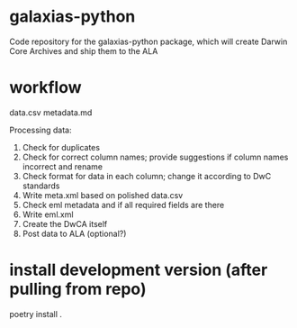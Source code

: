 # galaxias-python
Code repository for the galaxias-python package, which will create Darwin Core Archives and ship them to the ALA

# workflow

data.csv
metadata.md

Processing data:

1. Check for duplicates
2. Check for correct column names; provide suggestions if column names incorrect and rename
3. Check format for data in each column; change it according to DwC standards
4. Write meta.xml based on polished data.csv
5. Check eml metadata and if all required fields are there
6. Write eml.xml
7. Create the DwCA itself
8. Post data to ALA (optional?)

# install development version (after pulling from repo)

poetry install .